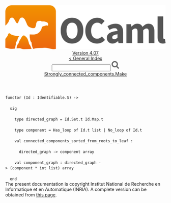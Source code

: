 <!-- ((! set title API !)) ((! set documentation !)) ((! set api !)) ((! set nobreadcrumb !)) -->
<div class="api"><header><nav class="toc brand"><a class="brand" href="https://ocaml.org/"><img src="colour-logo-gray.svg" class="svg" alt="OCaml"></a></nav><nav class="toc"><div class="toc_version"><a href="/docs" id="version-select">Version 4.07</a></div><a href="index.html">&lt; General Index</a><div class="api_search"><input type="text" name="apisearch" id="api_search" oninput="mySearch(false);" onkeypress="this.oninput();" onclick="this.oninput();" onpaste="this.oninput();">
<img src="search_icon.svg" alt="Search" class="svg" onclick="mySearch(false)"></div>
<div id="search_results"></div><div class="toc_title"><a href="Strongly_connected_components.Make.html">Strongly_connected_components.Make</a></div><ul></ul></nav></header>
<code class="code"><span class="keyword">functor</span>&nbsp;(<span class="constructor">Id</span>&nbsp;:&nbsp;<span class="constructor">Identifiable</span>.<span class="constructor">S</span>)&nbsp;<span class="keywordsign">-&gt;</span><br>
&nbsp;&nbsp;<span class="keyword">sig</span><br>
&nbsp;&nbsp;&nbsp;&nbsp;<span class="keyword">type</span>&nbsp;directed_graph&nbsp;=&nbsp;<span class="constructor">Id</span>.<span class="constructor">Set</span>.t&nbsp;<span class="constructor">Id</span>.<span class="constructor">Map</span>.t<br>
&nbsp;&nbsp;&nbsp;&nbsp;<span class="keyword">type</span>&nbsp;component&nbsp;=&nbsp;<span class="constructor">Has_loop</span>&nbsp;<span class="keyword">of</span>&nbsp;<span class="constructor">Id</span>.t&nbsp;list&nbsp;<span class="keywordsign">|</span>&nbsp;<span class="constructor">No_loop</span>&nbsp;<span class="keyword">of</span>&nbsp;<span class="constructor">Id</span>.t<br>
&nbsp;&nbsp;&nbsp;&nbsp;<span class="keyword">val</span>&nbsp;connected_components_sorted_from_roots_to_leaf&nbsp;:<br>
&nbsp;&nbsp;&nbsp;&nbsp;&nbsp;&nbsp;directed_graph&nbsp;<span class="keywordsign">-&gt;</span>&nbsp;component&nbsp;array<br>
&nbsp;&nbsp;&nbsp;&nbsp;<span class="keyword">val</span>&nbsp;component_graph&nbsp;:&nbsp;directed_graph&nbsp;<span class="keywordsign">-&gt;</span>&nbsp;(component&nbsp;*&nbsp;int&nbsp;list)&nbsp;array<br>
&nbsp;&nbsp;<span class="keyword">end</span></code>
<div class="copyright">The present documentation is copyright Institut National de Recherche en Informatique et en Automatique (INRIA). A complete version can be obtained from <a href="http://caml.inria.fr/pub/docs/manual-ocaml/">this page</a>.</div></div>